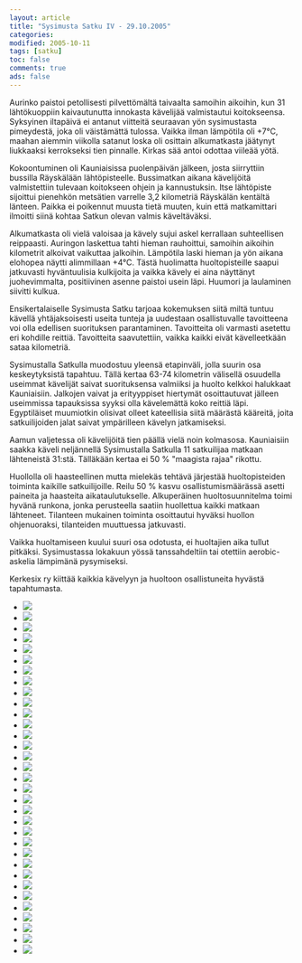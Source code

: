 ```yaml
--- 
layout: article 
title: "Sysimusta Satku IV - 29.10.2005" 
categories: 
modified: 2005-10-11 
tags: [satku]
toc: false 
comments: true 
ads: false 
--- 
```


Aurinko paistoi petollisesti pilvettömältä taivaalta samoihin aikoihin,
kun 31 lähtökuoppiin kaivautunutta innokasta kävelijää valmistautui
koitokseensa. Syksyinen iltapäivä ei antanut viitteitä seuraavan yön
sysimustasta pimeydestä, joka oli väistämättä tulossa. Vaikka ilman
lämpötila oli +7°C, maahan aiemmin viikolla satanut loska oli osittain
alkumatkasta jäätynyt liukkaaksi kerrokseksi tien pinnalle. Kirkas sää
antoi odottaa viileää yötä.

Kokoontuminen oli Kauniaisissa puolenpäivän jälkeen, josta siirryttiin
bussilla Räyskälään lähtöpisteelle. Bussimatkan aikana kävelijöitä
valmistettiin tulevaan koitokseen ohjein ja kannustuksin. Itse
lähtöpiste sijoittui pienehkön metsätien varrelle 3,2 kilometriä
Räyskälän kentältä länteen. Paikka ei poikennut muusta tietä muuten,
kuin että matkamittari ilmoitti siinä kohtaa Satkun olevan valmis
käveltäväksi.

Alkumatkasta oli vielä valoisaa ja kävely sujui askel kerrallaan
suhteellisen reippaasti. Auringon laskettua tahti hieman rauhoittui,
samoihin aikoihin kilometrit alkoivat vaikuttaa jalkoihin. Lämpötila
laski hieman ja yön aikana elohopea näytti alimmillaan +4°C. Tästä
huolimatta huoltopisteille saapui jatkuvasti hyväntuulisia kulkijoita ja
vaikka kävely ei aina näyttänyt juohevimmalta, positiivinen asenne
paistoi usein läpi. Huumori ja laulaminen siivitti kulkua.

Ensikertalaiselle Sysimusta Satku tarjoaa kokemuksen siitä miltä tuntuu
kävellä yhtäjaksoisesti useita tunteja ja uudestaan osallistuvalle
tavoitteena voi olla edellisen suorituksen parantaminen. Tavoitteita oli
varmasti asetettu eri kohdille reittiä. Tavoitteita saavutettiin, vaikka
kaikki eivät kävelleetkään sataa kilometriä.

Sysimustalla Satkulla muodostuu yleensä etapinväli, jolla suurin osa
keskeytyksistä tapahtuu. Tällä kertaa 63-74 kilometrin välisellä
osuudella useimmat kävelijät saivat suorituksensa valmiiksi ja huolto
kelkkoi halukkaat Kauniaisiin. Jalkojen vaivat ja erityyppiset hiertymät
osoittautuvat jälleen useimmissa tapauksissa syyksi olla kävelemättä
koko reittiä läpi. Egyptiläiset muumiotkin olisivat olleet kateellisia
siitä määrästä kääreitä, joita satkuilijoiden jalat saivat ympärilleen
kävelyn jatkamiseksi.

Aamun valjetessa oli kävelijöitä tien päällä vielä noin kolmasosa.
Kauniaisiin saakka käveli neljännellä Sysimustalla Satkulla 11
satkuilijaa matkaan lähteneistä 31:stä. Tälläkään kertaa ei 50 %
"maagista rajaa" rikottu.

Huollolla oli haasteellinen mutta mielekäs tehtävä järjestää
huoltopisteiden toiminta kaikille satkuilijoille. Reilu 50 % kasvu
osallistumismäärässä asetti paineita ja haasteita aikataulutukselle.
Alkuperäinen huoltosuunnitelma toimi hyvänä runkona, jonka perusteella
saatiin huollettua kaikki matkaan lähteneet. Tilanteen mukainen toiminta
osoittautui hyväksi huollon ohjenuoraksi, tilanteiden muuttuessa
jatkuvasti.

Vaikka huoltamiseen kuului suuri osa odotusta, ei huoltajien aika tullut
pitkäksi. Sysimustassa lokakuun yössä tanssahdeltiin tai otettiin
aerobic-askelia lämpimänä pysymiseksi.

Kerkesix ry kiittää kaikkia kävelyyn ja huoltoon osallistuneita hyvästä
tapahtumasta.

<div class="image-gallery">

-   [![](/Media/Default/ImageGalleries/sysimusta-satku-4/Thumbnails/vaellussatku4_01b.jpg)](/Media/Default/ImageGalleries/sysimusta-satku-4/vaellussatku4_01b.jpg)
-   [![](/Media/Default/ImageGalleries/sysimusta-satku-4/Thumbnails/vaellussatku4_02b.jpg)](/Media/Default/ImageGalleries/sysimusta-satku-4/vaellussatku4_02b.jpg)
-   [![](/Media/Default/ImageGalleries/sysimusta-satku-4/Thumbnails/vaellussatku4_03b.jpg)](/Media/Default/ImageGalleries/sysimusta-satku-4/vaellussatku4_03b.jpg)
-   [![](/Media/Default/ImageGalleries/sysimusta-satku-4/Thumbnails/vaellussatku4_04b.jpg)](/Media/Default/ImageGalleries/sysimusta-satku-4/vaellussatku4_04b.jpg)
-   [![](/Media/Default/ImageGalleries/sysimusta-satku-4/Thumbnails/vaellussatku4_06b.jpg)](/Media/Default/ImageGalleries/sysimusta-satku-4/vaellussatku4_06b.jpg)
-   [![](/Media/Default/ImageGalleries/sysimusta-satku-4/Thumbnails/vaellussatku4_07b.jpg)](/Media/Default/ImageGalleries/sysimusta-satku-4/vaellussatku4_07b.jpg)
-   [![](/Media/Default/ImageGalleries/sysimusta-satku-4/Thumbnails/vaellussatku4_08b.jpg)](/Media/Default/ImageGalleries/sysimusta-satku-4/vaellussatku4_08b.jpg)
-   [![](/Media/Default/ImageGalleries/sysimusta-satku-4/Thumbnails/vaellussatku4_09b.jpg)](/Media/Default/ImageGalleries/sysimusta-satku-4/vaellussatku4_09b.jpg)
-   [![](/Media/Default/ImageGalleries/sysimusta-satku-4/Thumbnails/vaellussatku4_10b.jpg)](/Media/Default/ImageGalleries/sysimusta-satku-4/vaellussatku4_10b.jpg)
-   [![](/Media/Default/ImageGalleries/sysimusta-satku-4/Thumbnails/vaellussatku4_11b.jpg)](/Media/Default/ImageGalleries/sysimusta-satku-4/vaellussatku4_11b.jpg)
-   [![](/Media/Default/ImageGalleries/sysimusta-satku-4/Thumbnails/vaellussatku4_12b.jpg)](/Media/Default/ImageGalleries/sysimusta-satku-4/vaellussatku4_12b.jpg)
-   [![](/Media/Default/ImageGalleries/sysimusta-satku-4/Thumbnails/vaellussatku4_13b.jpg)](/Media/Default/ImageGalleries/sysimusta-satku-4/vaellussatku4_13b.jpg)
-   [![](/Media/Default/ImageGalleries/sysimusta-satku-4/Thumbnails/vaellussatku4_14b.jpg)](/Media/Default/ImageGalleries/sysimusta-satku-4/vaellussatku4_14b.jpg)
-   [![](/Media/Default/ImageGalleries/sysimusta-satku-4/Thumbnails/vaellussatku4_15b.jpg)](/Media/Default/ImageGalleries/sysimusta-satku-4/vaellussatku4_15b.jpg)
-   [![](/Media/Default/ImageGalleries/sysimusta-satku-4/Thumbnails/vaellussatku4_16b.jpg)](/Media/Default/ImageGalleries/sysimusta-satku-4/vaellussatku4_16b.jpg)
-   [![](/Media/Default/ImageGalleries/sysimusta-satku-4/Thumbnails/vaellussatku4_17b.jpg)](/Media/Default/ImageGalleries/sysimusta-satku-4/vaellussatku4_17b.jpg)
-   [![](/Media/Default/ImageGalleries/sysimusta-satku-4/Thumbnails/vaellussatku4_18b.jpg)](/Media/Default/ImageGalleries/sysimusta-satku-4/vaellussatku4_18b.jpg)
-   [![](/Media/Default/ImageGalleries/sysimusta-satku-4/Thumbnails/vaellussatku4_19b.jpg)](/Media/Default/ImageGalleries/sysimusta-satku-4/vaellussatku4_19b.jpg)
-   [![](/Media/Default/ImageGalleries/sysimusta-satku-4/Thumbnails/vaellussatku4_20b.jpg)](/Media/Default/ImageGalleries/sysimusta-satku-4/vaellussatku4_20b.jpg)
-   [![](/Media/Default/ImageGalleries/sysimusta-satku-4/Thumbnails/vaellussatku4_21b.jpg)](/Media/Default/ImageGalleries/sysimusta-satku-4/vaellussatku4_21b.jpg)
-   [![](/Media/Default/ImageGalleries/sysimusta-satku-4/Thumbnails/vaellussatku4_22b.jpg)](/Media/Default/ImageGalleries/sysimusta-satku-4/vaellussatku4_22b.jpg)
-   [![](/Media/Default/ImageGalleries/sysimusta-satku-4/Thumbnails/vaellussatku4_23b.jpg)](/Media/Default/ImageGalleries/sysimusta-satku-4/vaellussatku4_23b.jpg)
-   [![](/Media/Default/ImageGalleries/sysimusta-satku-4/Thumbnails/vaellussatku4_24b.jpg)](/Media/Default/ImageGalleries/sysimusta-satku-4/vaellussatku4_24b.jpg)
-   [![](/Media/Default/ImageGalleries/sysimusta-satku-4/Thumbnails/vaellussatku4_25b.jpg)](/Media/Default/ImageGalleries/sysimusta-satku-4/vaellussatku4_25b.jpg)
-   [![](/Media/Default/ImageGalleries/sysimusta-satku-4/Thumbnails/vaellussatku4_26b.jpg)](/Media/Default/ImageGalleries/sysimusta-satku-4/vaellussatku4_26b.jpg)
-   [![](/Media/Default/ImageGalleries/sysimusta-satku-4/Thumbnails/vaellussatku4_27b.jpg)](/Media/Default/ImageGalleries/sysimusta-satku-4/vaellussatku4_27b.jpg)
-   [![](/Media/Default/ImageGalleries/sysimusta-satku-4/Thumbnails/vaellussatku4_28b.jpg)](/Media/Default/ImageGalleries/sysimusta-satku-4/vaellussatku4_28b.jpg)
-   [![](/Media/Default/ImageGalleries/sysimusta-satku-4/Thumbnails/vaellussatku4_29b.jpg)](/Media/Default/ImageGalleries/sysimusta-satku-4/vaellussatku4_29b.jpg)
-   [![](/Media/Default/ImageGalleries/sysimusta-satku-4/Thumbnails/vaellussatku4_30b.jpg)](/Media/Default/ImageGalleries/sysimusta-satku-4/vaellussatku4_30b.jpg)
-   [![](/Media/Default/ImageGalleries/sysimusta-satku-4/Thumbnails/vaellussatku4_31b.jpg)](/Media/Default/ImageGalleries/sysimusta-satku-4/vaellussatku4_31b.jpg)
-   [![](/Media/Default/ImageGalleries/sysimusta-satku-4/Thumbnails/vaellussatku4_32b.jpg)](/Media/Default/ImageGalleries/sysimusta-satku-4/vaellussatku4_32b.jpg)
-   [![](/Media/Default/ImageGalleries/sysimusta-satku-4/Thumbnails/vaellussatku4_33b.jpg)](/Media/Default/ImageGalleries/sysimusta-satku-4/vaellussatku4_33b.jpg)
-   [![](/Media/Default/ImageGalleries/sysimusta-satku-4/Thumbnails/vaellussatkuohjeet_03b.jpg)](/Media/Default/ImageGalleries/sysimusta-satku-4/vaellussatkuohjeet_03b.jpg)

</div>
